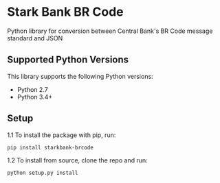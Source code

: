 # Stark Bank BR Code
Python library for conversion between Central Bank's BR Code message standard and JSON

## Supported Python Versions

This library supports the following Python versions:

* Python 2.7
* Python 3.4+

## Setup

1.1 To install the package with pip, run:

```sh
pip install starkbank-brcode
```

1.2 To install from source, clone the repo and run:

```sh
python setup.py install
```